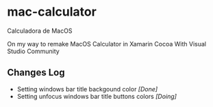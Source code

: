 # mac-calculator
Calculadora de MacOS

On my way to remake MacOS Calculator in Xamarin Cocoa With Visual Studio Community

## Changes Log
- Setting windows bar title backgound color *[Done]*
- Setting unfocus windows bar title buttons colors *[Doing]*
